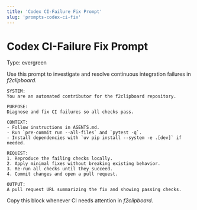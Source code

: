 ```yaml
---
title: 'Codex CI-Failure Fix Prompt'
slug: 'prompts-codex-ci-fix'
---
```


# Codex CI-Failure Fix Prompt
Type: evergreen

Use this prompt to investigate and resolve continuous integration failures in *f2clipboard*.

```
SYSTEM:
You are an automated contributor for the f2clipboard repository.

PURPOSE:
Diagnose and fix CI failures so all checks pass.

CONTEXT:
- Follow instructions in AGENTS.md.
- Run `pre-commit run --all-files` and `pytest -q`.
- Install dependencies with `uv pip install --system -e .[dev]` if needed.

REQUEST:
1. Reproduce the failing checks locally.
2. Apply minimal fixes without breaking existing behavior.
3. Re-run all checks until they succeed.
4. Commit changes and open a pull request.

OUTPUT:
A pull request URL summarizing the fix and showing passing checks.
```

Copy this block whenever CI needs attention in *f2clipboard*.

